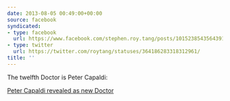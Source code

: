 ```yaml
---
date: 2013-08-05 00:49:00+00:00
source: facebook
syndicated:
- type: facebook
  url: https://www.facebook.com/stephen.roy.tang/posts/10152385435643912
- type: twitter
  url: https://twitter.com/roytang/statuses/364186283318312961/
title: ''
---
```


The twelfth Doctor is Peter Capaldi: 

[Peter Capaldi revealed as new Doctor](http://www.bbc.co.uk/news/entertainment-arts-23570354)